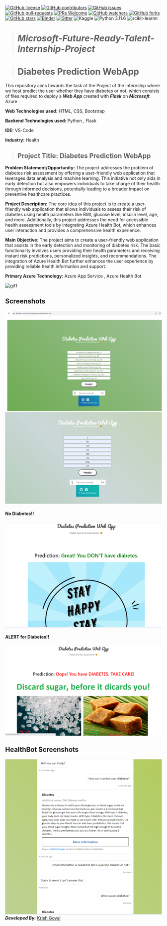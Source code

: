 [![GitHub license](https://img.shields.io/github/license/Krishnaa-tech/Diabetes-Prediction-web-app)](https://github.com/Krishnaa-tech/Diabetes-Prediction-web-app/blob/main/LICENSE)
[![GitHub contributors](https://img.shields.io/github/contributors/Krishnaa-tech/Diabetes-Prediction-web-app.svg)](https://GitHub.com/Krishnaa-tech/Diabetes-Prediction-web-app/graphs/contributors/)
[![GitHub issues](https://img.shields.io/github/issues/Krishnaa-tech/Diabetes-Prediction-web-app.svg)](https://GitHub.com/Krishnaa-tech/Diabetes-Prediction-web-app/issues/)
[![GitHub pull-requests](https://img.shields.io/github/issues-pr/Krishnaa-tech/Diabetes-Prediction-web-app.svg)](https://GitHub.com/Krishnaa-tech/Diabetes-Prediction-web-app/pulls/)
[![PRs Welcome](https://img.shields.io/badge/PRs-welcome-brightgreen.svg?style=flat-square)](http://makeapullrequest.com)
[![GitHub watchers](https://img.shields.io/github/watchers/Krishnaa-tech/Diabetes-Prediction-web-app.svg?style=social&label=Watch)](https://GitHub.com/Krishnaa-tech/Diabetes-Prediction-web-app/watchers/)
[![GitHub forks](https://img.shields.io/github/forks/Krishnaa-tech/Diabetes-Prediction-web-app.svg?style=social&label=Fork)](https://GitHub.com/Krishnaa-tech/Diabetes-Prediction-web-app/network/)
[![GitHub stars](https://img.shields.io/github/stars/Krishnaa-tech/Diabetes-Prediction-web-app.svg?style=social&label=Star)](https://GitHub.com/Krishnaa-tech/Diabetes-Prediction-web-app/stargazers/)
[![Binder](https://mybinder.org/badge_logo.svg)](https://mybinder.org/v2/gh/Krishnaa-tech/Diabetes-Prediction-web-app/HEAD)
[![Gitter](https://badges.gitter.im/Krishnaa-tech/Diabetes-Prediction-web-app.svg)](https://gitter.im/Krishnaa-tech/Diabetes-Prediction-web-app?utm_source=badge&utm_medium=badge&utm_campaign=pr-badge)
![Kaggle](https://img.shields.io/badge/Dataset-Kaggle-blue.svg) 
![Python 3.11.6](https://img.shields.io/badge/Python-3.11-brightgreen.svg) ![scikit-learnn](https://img.shields.io/badge/Library-Scikit_Learn-orange.svg)


># _Microsoft-Future-Ready-Talent-Internship-Project_

># Diabetes Prediction WebApp
This repository aims towards the task of the Project of the Internship where we host predict the user whether they have diabetes or not, which consists of files required to deploy a ___Web App___ created with ___Flask___ on ___Microsoft___ Azure .

**Web Technologies used:** HTML, CSS, Bootstrap

**Backend Technologies used:** Python , Flask

**IDE:** VS-Code

__Industry:__ Health

>## Project Title: Diabetes Prediction WebApp 

**Problem Statement/Opportunity:** The project addresses the problem of diabetes risk assessment by offering a user-friendly web application that leverages data analysis and machine learning. This initiative not only aids in early detection but also empowers individuals to take charge of their health through informed decisions, potentially leading to a broader impact on preventive healthcare practices.

**Project Description:** The core idea of this project is to create a user-friendly web application that allows individuals to assess their risk of diabetes using health parameters like BMI, glucose level, insulin level, age, and more. Additionally, this project addresses the need for accessible health assessment tools by integrating Azure Health Bot, which enhances user interaction and provides a comprehensive health experience.

**Main Objective:** The project aims to create a user-friendly web application that assists in the early detection and monitoring of diabetes risk. The basic functionality involves users providing their health parameters and receiving instant risk predictions, personalized insights, and recommendations. The integration of Azure Health Bot further enhances the user experience by providing reliable health information and support.

**Primary Azure Technology:** Azure App Service , Azure Health Bot

![git1](https://github.com/Krishnaa-tech/Travel-Tech-Microsoft-FRT/blob/5bbacc6f6d612a88ae5a3b6b6647b8ff85e85cd3/images/git1.png)

## Screenshots
![Main Page](https://github.com/Krishnaa-tech/Diabetes-Prediction-web-app/blob/b891e722bc34d77eedece8778e69cef41854f98f/static/pic1.png)
![](https://github.com/Krishnaa-tech/Diabetes-Prediction-web-app/blob/b891e722bc34d77eedece8778e69cef41854f98f/static/pic2.png)
#### No Diabetes!!
![](https://github.com/Krishnaa-tech/Diabetes-Prediction-web-app/blob/b891e722bc34d77eedece8778e69cef41854f98f/static/pic3.png)
#### ALERT for Diabetes!!
![](https://github.com/Krishnaa-tech/Diabetes-Prediction-web-app/blob/b891e722bc34d77eedece8778e69cef41854f98f/static/pic5.png)

## HealthBot Screenshots
![](https://github.com/Krishnaa-tech/Diabetes-Prediction-web-app/blob/b891e722bc34d77eedece8778e69cef41854f98f/static/pic4.png)
_**Developed By:**_ [Krish Goyal](https://github.com/Krishnaa-tech) 
